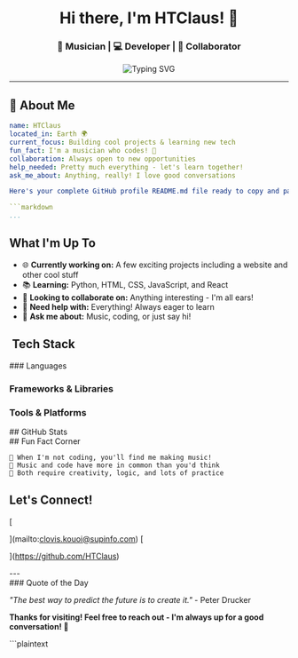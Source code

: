 <div align="center">
  
# Hi there, I'm HTClaus! 👋

### 🎵 Musician | 💻 Developer | 🌟 Collaborator

<img src="https://readme-typing-svg.herokuapp.com?font=Fira+Code&pause=1000&color=36BCF7&center=true&vCenter=true&width=435&lines=Welcome+to+my+GitHub+profile!;I'm+a+passionate+developer;Always+learning+something+new;Let's+build+something+amazing!" alt="Typing SVG" />

</div>

---

## 🚀 About Me

```yaml
name: HTClaus
located_in: Earth 🌍
current_focus: Building cool projects & learning new tech
fun_fact: I'm a musician who codes! 🎵
collaboration: Always open to new opportunities
help_needed: Pretty much everything - let's learn together!
ask_me_about: Anything, really! I love good conversations

Here's your complete GitHub profile README.md file ready to copy and paste:

```markdown
...
```

## What I'm Up To

- 🌐 **Currently working on:** A few exciting projects including a website and other cool stuff
- 📚 **Learning:** Python, HTML, CSS, JavaScript, and React
- 🤝 **Looking to collaborate on:** Anything interesting - I'm all ears!
- 💬 **Need help with:** Everything! Always eager to learn
- 🎯 **Ask me about:** Music, coding, or just say hi!


## ️ Tech Stack

<div>### Languages

















### Frameworks & Libraries





### Tools & Platforms











</div>## GitHub Stats

<div>







</div>## Fun Fact Corner

```plaintext
🎸 When I'm not coding, you'll find me making music!
🎹 Music and code have more in common than you'd think
🎵 Both require creativity, logic, and lots of practice
```

## Let's Connect!

<div>[

](mailto:clovis.kouoi@supinfo.com)
[

](https://github.com/HTClaus)

</div>---

<div>### Quote of the Day

*"The best way to predict the future is to create it."* - Peter Drucker

**Thanks for visiting! Feel free to reach out - I'm always up for a good conversation! 🚀**


</div>```plaintext


<Actions>
  <Action name="Customize colors and theme" description="Change the color scheme and theme of the badges and stats" />
  <Action name="Add more social links" description="Include LinkedIn, Twitter, Discord, or other social platforms" />
  <Action name="Create project showcase section" description="Add a section highlighting your best repositories" />
  <Action name="Add coding activity tracker" description="Include WakaTime or other coding time tracking widgets" />
  <Action name="Personalize the quote section" description="Add your own favorite quotes or rotate them daily" />
</Actions>


```

